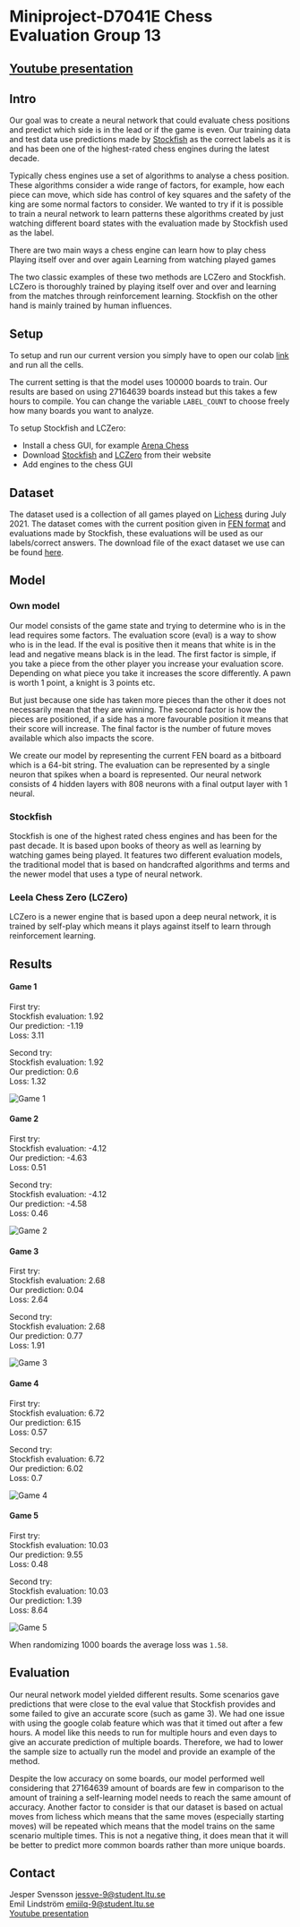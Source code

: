 # Miniproject-D7041E Chess Evaluation Group 13

## [Youtube presentation](https://youtu.be/lfkH0D9B1iI)

## Intro
Our goal was to create a neural network that could evaluate chess positions and predict which side is in the lead or if the game is even. Our training data and test data use predictions made by [Stockfish](https://stockfishchess.org/) as the correct labels as it is and has been one of the highest-rated chess engines during the latest decade.

Typically chess engines use a set of algorithms to analyse a chess position. These algorithms consider a wide range of factors, for example, how each piece can move, which side has control of key squares and the safety of the king are some normal factors to consider. We wanted to try if it is possible to train a neural network to learn patterns these algorithms created by just watching different board states with the evaluation made by Stockfish used as the label.

There are two main ways a chess engine can learn how to play chess
Playing itself over and over again
Learning from watching played games

The two classic examples of these two methods are LCZero and Stockfish. LCZero is thoroughly trained by playing itself over and over and learning from the matches through reinforcement learning. Stockfish on the other hand is mainly trained by human influences.


## Setup
To setup and run our current version you simply have to open our colab [link](https://colab.research.google.com/drive/1RdAev0m0uGv2cMtb-ASv9GjOccsPohe0?usp=sharing) and run all the cells.

The current setting is that the model uses 100000 boards to train. Our results are based on using 27164639 boards instead but this takes a few hours to compile. You can change the variable `LABEL_COUNT` to choose freely how many boards you want to analyze.

To setup Stockfish and LCZero:
* Install a chess GUI, for example [Arena Chess](http://www.playwitharena.de/)
* Download [Stockfish](https://stockfishchess.org/download/) and [LCZero](https://lczero.org/play/quickstart/) from their website
* Add engines to the chess GUI


## Dataset
The dataset used is a collection of all games played on [Lichess](https://lichess.org/) during July 2021. The dataset comes with the current position given in [FEN format](https://www.chess.com/terms/fen-chess#piece-placement) and evaluations made by Stockfish, these evaluations will be used as our labels/correct answers. The download file of the exact dataset we use can be found [here](https://storage.googleapis.com/chesspic/datasets/2021-07-31-lichess-evaluations-37MM.db.gz).


## Model

### Own model
Our model consists of the game state and trying to determine who is in the lead requires some factors. The evaluation score (eval) is a way to show who is in the lead. If the eval is positive then it means that white is in the lead and negative means black is in the lead. The first factor is simple, if you take a piece from the other player you increase your evaluation score. Depending on what piece you take it increases the score differently. A pawn is worth 1 point, a knight is 3 points etc.

But just because one side has taken more pieces than the other it does not necessarily mean that they are winning. The second factor is how the pieces are positioned, if a side has a more favourable position it means that their score will increase. The final factor is the number of future moves available which also impacts the score. 

We create our model by representing the current FEN board as a bitboard which is a 64-bit string. The evaluation can be represented by a single neuron that spikes when a board is represented. Our neural network consists of 4 hidden layers with 808 neurons with a final output layer with 1 neural. 

### Stockfish

Stockfish is one of the highest rated chess engines and has been for the past decade. It is based upon books of theory as well as learning by watching games being played. It features two different evaluation models, the traditional model that is based on handcrafted algorithms and terms and the newer model that uses a type of neural network.

### Leela Chess Zero (LCZero)

LCZero is a newer engine that is based upon a deep neural network, it is trained by self-play which means it plays against itself to learn through reinforcement learning.

## Results
#### Game 1
First try:  
  Stockfish evaluation: 1.92  
	Our prediction: -1.19  
  Loss: 3.11  
  
Second try:  
  Stockfish evaluation: 1.92  
	Our prediction: 0.6  
  Loss: 1.32
  


![Game 1](https://user-images.githubusercontent.com/60612941/208242997-7008acd3-31b0-4938-bb96-9cd19958b7a2.png)

#### Game 2
First try:  
  Stockfish evaluation: -4.12  
	Our prediction: -4.63  
  Loss: 0.51  
  
Second try:  
  Stockfish evaluation: -4.12  
	Our prediction: -4.58  
  Loss: 0.46


![Game 2](https://user-images.githubusercontent.com/60612941/208243019-5c833534-fe85-4864-84b0-18c641bcf193.png)

#### Game 3
First try:  
  Stockfish evaluation: 2.68  
	Our prediction: 0.04  
  Loss: 2.64  
  
Second try:  
  Stockfish evaluation: 2.68  
	Our prediction: 0.77  
  Loss: 1.91
  
![Game 3](https://user-images.githubusercontent.com/60612941/208243173-eb5a593b-a629-4dc2-9ab5-561a23b236bd.png)

#### Game 4
First try:  
  Stockfish evaluation: 6.72  
	Our prediction: 6.15  
  Loss: 0.57  
  
Second try:  
  Stockfish evaluation: 6.72  
	Our prediction: 6.02  
  Loss: 0.7
   
![Game 4](https://user-images.githubusercontent.com/60612941/208243183-4b615707-a620-4670-939b-2bd3b8317b14.png)


#### Game 5
First try:  
  Stockfish evaluation: 10.03  
	Our prediction: 9.55  
  Loss: 0.48  
  
Second try:  
  Stockfish evaluation: 10.03  
	Our prediction: 1.39  
  Loss: 8.64
  
![Game 5](https://user-images.githubusercontent.com/60612941/208243211-bdb9b977-bbef-4857-9fee-aa11e6ebdf7a.png)

When randomizing 1000 boards the average loss was `1.58`.



## Evaluation

Our neural network model yielded different results. Some scenarios gave predictions that were close to the eval value that Stockfish provides and some failed to give an accurate score (such as game 3). We had one issue with using the google colab feature which was that it timed out after a few hours. A model like this needs to run for multiple hours and even days to give an accurate prediction of multiple boards. Therefore, we had to lower the sample size to actually run the model and provide an example of the method.

Despite the low accuracy on some boards, our model performed well considering that 27164639 amount of boards are few in comparison to the amount of training a self-learning model needs to reach the same amount of accuracy. Another factor to consider is that our dataset is based on actual moves from lichess which means that the same moves (especially starting moves) will be repeated which means that the model trains on the same scenario multiple times. This is not a negative thing, it does mean that it will be better to predict more common boards rather than more unique boards.

## Contact

Jesper Svensson [jessve-9@student.ltu.se](jessve-9@student.ltu.se)  
Emil Lindström [emiilq-9@student.ltu.se](emiilq-9@student.ltu.se)  
[Youtube presentation](https://youtu.be/lfkH0D9B1iI)




